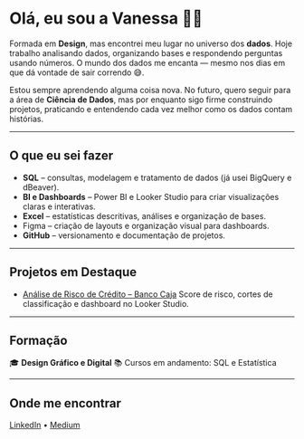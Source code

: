 # Olá, eu sou a Vanessa 👋🏽

Formada em **Design**, mas encontrei meu lugar no universo dos **dados**.
Hoje trabalho analisando dados, organizando bases e respondendo perguntas usando números.
O mundo dos dados me encanta — mesmo nos dias em que dá vontade de sair correndo 😅.

Estou sempre aprendendo alguma coisa nova. No futuro, quero seguir para a área de **Ciência de Dados**, mas por enquanto sigo firme construindo projetos, praticando e entendendo cada vez melhor como os dados contam histórias.

---

## O que eu sei fazer

* **SQL** – consultas, modelagem e tratamento de dados (já usei BigQuery e dBeaver).
* **BI e Dashboards** – Power BI e Looker Studio para criar visualizações claras e interativas.
* **Excel** – estatísticas descritivas, análises e organização de bases.
* Figma – criação de layouts e organização visual para dashboards.
* **GitHub** – versionamento e documentação de projetos.

---

## Projetos em Destaque

* [Análise de Risco de Crédito – Banco Caja](link_para_repo)
  Score de risco, cortes de classificação e dashboard no Looker Studio.

---

## Formação

🎓 **Design Gráfico e Digital**
📚 Cursos em andamento: SQL e Estatística

---

## Onde me encontrar
[LinkedIn]([link_linkedin](https://www.linkedin.com/in/vanessacampoy/)) • [Medium]([link_medium](https://medium.com/@vanessacamqpoy))

  
    
